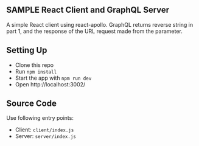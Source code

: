## SAMPLE React Client and GraphQL Server 

A simple React client using react-apollo. GraphQL returns reverse string in part 1, and the response of the URL request made from the parameter.



## Setting Up

* Clone this repo
* Run `npm install`
* Start the app with `npm run dev`
* Open http://localhost:3002/

## Source Code

Use following entry points:

* Client: `client/index.js`
* Server: `server/index.js`


